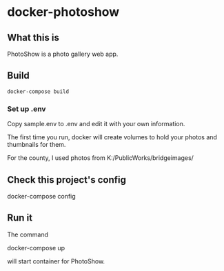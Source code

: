 # docker-photoshow

## What this is

PhotoShow is a photo gallery web app.

## Build

    docker-compose build

### Set up .env

Copy sample.env to .env and edit it with your own information.

The first time you run, docker will create volumes
to hold your photos and thumbnails for them.

For the county, I used photos from K:/PublicWorks/bridgeimages/

## Check this project's config

   docker-compose config

## Run it

The command

   docker-compose up

will start container for PhotoShow.

